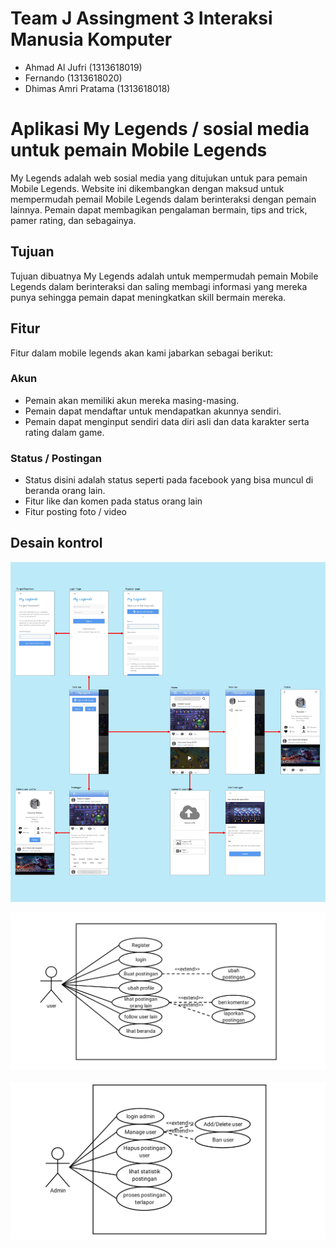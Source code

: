 # Team J Assingment 3 Interaksi Manusia Komputer

- Ahmad Al Jufri (1313618019)
- Fernando (1313618020)
- Dhimas Amri Pratama (1313618018)

# Aplikasi My Legends / sosial media untuk pemain Mobile Legends

My Legends adalah web sosial media yang ditujukan untuk para pemain Mobile Legends. Website ini dikembangkan dengan maksud untuk mempermudah pemail Mobile Legends dalam berinteraksi dengan pemain lainnya. Pemain dapat membagikan pengalaman bermain, tips and trick, pamer rating, dan sebagainya.

## Tujuan

Tujuan dibuatnya My Legends adalah untuk mempermudah pemain Mobile Legends dalam berinteraksi dan saling membagi informasi yang mereka punya sehingga pemain dapat meningkatkan skill bermain mereka.

## Fitur

Fitur dalam mobile legends akan kami jabarkan sebagai berikut:

### Akun

- Pemain akan memiliki akun mereka masing-masing. 
- Pemain dapat mendaftar untuk mendapatkan akunnya sendiri. 
- Pemain dapat menginput sendiri data diri asli dan data karakter serta rating dalam game.

### Status / Postingan

- Status disini adalah status seperti pada facebook yang bisa muncul di beranda orang lain.
- Fitur like dan komen pada status orang lain
- Fitur posting foto / video

## Desain kontrol

<p align="center">
  <img src="Phase-1/Diagram/Control design.png">
</p>
<p align="center">
  <img src="Phase-1/Diagram/usecase1.png">
  &nbsp &nbsp
  <img src="Phase-1/Diagram/usecase2.png">
</p>


